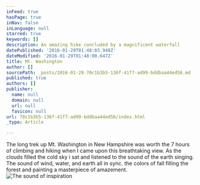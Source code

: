 ```yaml
---
inFeed: true
hasPage: true
inNav: false
inLanguage: null
starred: true
keywords: []
description: An amazing hike concluded by a magnificent waterfall
datePublished: '2016-01-29T01:48:03.948Z'
dateModified: '2016-01-29T01:48:00.647Z'
title: Mt. Washington
author: []
sourcePath: _posts/2016-01-28-70c1b3b5-136f-41f7-ad99-bddbaa44ed56.md
published: true
authors: []
publisher:
  name: null
  domain: null
  url: null
  favicon: null
url: 70c1b3b5-136f-41f7-ad99-bddbaa44ed56/index.html
_type: Article

---
```

The long trek up Mt. Washington in New Hampshire was worth the 7 hours of climbing and hiking when I came upon this breathtaking view.  As the clouds filled the cold sky i sat and listened to the sound of the earth singing.   The sound of wind, water, and earth all in sync.  the colors of fall filling the forest and painting a masterpiece of amazement.
![The sound of inspiration](https://s3-us-west-2.amazonaws.com/the-grid-img/p/c247c74af75b8bd57a056e8966eed3cf40a9f000.jpg)